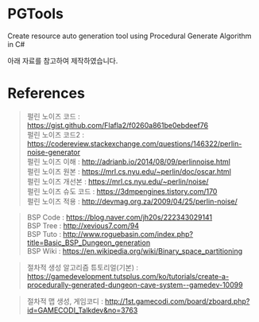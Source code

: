 # PGTools  
Create resource auto generation tool using Procedural Generate Algorithm in C#  
  
아래 자료를 참고하여 제작하였습니다.  
  
# References
> 펄린 노이즈 코드 : https://gist.github.com/Flafla2/f0260a861be0ebdeef76  
> 펄린 노이즈 코드2 : https://codereview.stackexchange.com/questions/146322/perlin-noise-generator  
> 펄린 노이즈 이해 : http://adrianb.io/2014/08/09/perlinnoise.html  
> 펄린 노이즈 원본 : https://mrl.cs.nyu.edu/~perlin/doc/oscar.html  
> 펄린 노이즈 개선본 : https://mrl.cs.nyu.edu/~perlin/noise/  
> 펄린 노이즈 슈도 코드 : https://3dmpengines.tistory.com/170  
> 펄린 노이즈 적용 : http://devmag.org.za/2009/04/25/perlin-noise/  
  
> BSP Code : https://blog.naver.com/jh20s/222343029141  
> BSP Tree : http://xevious7.com/94  
> BSP Tuto : http://www.roguebasin.com/index.php?title=Basic_BSP_Dungeon_generation  
> BSP Wiki : https://en.wikipedia.org/wiki/Binary_space_partitioning  
  
> 절차적 생성 알고리즘 튜토리얼(기본) : https://gamedevelopment.tutsplus.com/ko/tutorials/create-a-procedurally-generated-dungeon-cave-system--gamedev-10099  
  
> 절차적 맵 생성, 게임코디 : http://1st.gamecodi.com/board/zboard.php?id=GAMECODI_Talkdev&no=3763  

